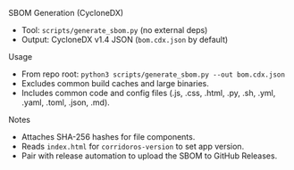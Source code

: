 SBOM Generation (CycloneDX)

- Tool: `scripts/generate_sbom.py` (no external deps)
- Output: CycloneDX v1.4 JSON (`bom.cdx.json` by default)

Usage

- From repo root: `python3 scripts/generate_sbom.py --out bom.cdx.json`
- Excludes common build caches and large binaries.
- Includes common code and config files (.js, .css, .html, .py, .sh, .yml, .yaml, .toml, .json, .md).

Notes

- Attaches SHA-256 hashes for file components.
- Reads `index.html` for `corridoros-version` to set app version.
- Pair with release automation to upload the SBOM to GitHub Releases.

